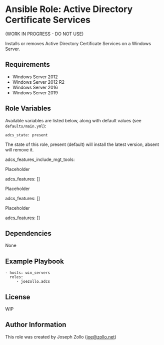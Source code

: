 Ansible Role: Active Directory Certificate Services
=========

(WORK IN PROGRESS - DO NOT USE)

Installs or removes Active Directory Certificate Services on a Windows Server.

Requirements
------------
* Windows Server 2012
* Windows Server 2012 R2
* Windows Server 2016
* Windows Server 2019

Role Variables
--------------

Available variables are listed below, along with default values (see `defaults/main.yml`):

    adcs_state: present

The state of this role, present (default) will install the latest version, absent will remove it.

  adcs_features_include_mgt_tools:

Placeholder

  adcs_features: []

Placeholder

  adcs_features: []

Placeholder

  adcs_features: []

Dependencies
------------

None

Example Playbook
----------------

    - hosts: win_servers
      roles:
         - joezollo.adcs

License
-------

WIP

Author Information
------------------

This role was created by Joseph Zollo (joe@zollo.net)
